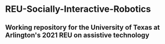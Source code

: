 # REU-Socially-Interactive-Robotics
## Working repository for the University of Texas at Arlington's 2021 REU on assistive technology
